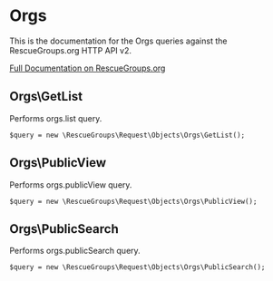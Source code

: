 # Orgs

This is the documentation for the Orgs queries against the RescueGroups.org HTTP API v2.

[Full Documentation on RescueGroups.org](https://userguide.rescuegroups.org/display/APIDG/Object+definitions#Objectdefinitions-orgs)

## Orgs\GetList

Performs orgs.list query.

    $query = new \RescueGroups\Request\Objects\Orgs\GetList();


## Orgs\PublicView

Performs orgs.publicView query.

    $query = new \RescueGroups\Request\Objects\Orgs\PublicView();


## Orgs\PublicSearch

Performs orgs.publicSearch query.

    $query = new \RescueGroups\Request\Objects\Orgs\PublicSearch();


